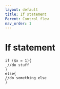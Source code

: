 ```yaml
---
layout: default
title: If statement
Parent: Control flow
nav_order: 1
---
```


# If statement
```
if ($x = 1){
 //do stuff    
}
else{
//do something else    
}
```
